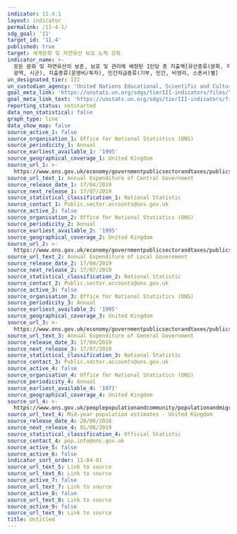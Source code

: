 ```yaml
---
indicator: 11.4.1
layout: indicator
permalink: /11-4-1/
sdg_goal: '11'
target_id: '11.4'
published: true
target: 세계문화 및 자연유산 보호 노력 강화
indicator_name: >-
  모든 문화 및 자연유산의 보존, 보호 및 관리에 배정된 1인당 총 지출액[유산종류(문화, 자연, 복합, 세계유산센터 등재), 정부유형(중앙,
  광역, 시군), 지출종류(운영비/투자), 민간자금종류(기부, 민간, 비영리, 스폰서)별] 
un_designated_tier: III
un_custodian_agency: 'United Nations Educational, Scientific and Cultural Organization (UNESCO)'
goal_meta_link: 'https://unstats.un.org/sdgs/tierIII-indicators/files/Tier3-11-04-01.pdf'
goal_meta_link_text: 'https://unstats.un.org/sdgs/tierIII-indicators/files/Tier3-11-04-01.pdf'
reporting_status: notstarted
data_non_statistical: false
graph_type: line
data_show_map: false
source_active_1: false
source_organisation_1: Office for National Statistics (ONS)
source_periodicity_1: Annual
source_earliest_available_1: '1995'
source_geographical_coverage_1: United Kingdom
source_url_1: >-
  https://www.ons.gov.uk/economy/governmentpublicsectorandtaxes/publicspending/datasets/esatable11annualexpenditureofcentralgovernment
source_url_text_1: Annual Expenditure of Central Government
source_release_date_1: 17/04/2019
source_next_release_1: 17/07/2019
source_statistical_classification_1: National Statistic
source_contact_1: Public.sector.accounts@ons.gov.uk
source_active_2: false
source_organisation_2: Office for National Statistics (ONS)
source_periodicity_2: Annual
source_earliest_available_2: '1995'
source_geographical_coverage_2: United Kingdom
source_url_2: >-
  https://www.ons.gov.uk/economy/governmentpublicsectorandtaxes/publicspending/datasets/esatable11annualexpenditurelocalgovernment
source_url_text_2: Annual Expenditure of Local Government
source_release_date_2: 17/04/2019
source_next_release_2: 17/07/2019
source_statistical_classification_2: National Statistic
source_contact_2: Public.sector.accounts@ons.gov.uk
source_active_3: false
source_organisation_3: Office for National Statistics (ONS)
source_periodicity_3: Annual
source_earliest_available_3: '1995'
source_geographical_coverage_3: United Kingdom
source_url_3: >-
  https://www.ons.gov.uk/economy/governmentpublicsectorandtaxes/publicspending/datasets/esatable11annualexpenditureofgeneralgovernment
source_url_text_3: Annual Expenditure of General Government
source_release_date_3: 17/04/2019
source_next_release_3: 17/07/2019
source_statistical_classification_3: National Statistic
source_contact_3: Public.sector.accounts@ons.gov.uk
source_active_4: false
source_organisation_4: Office for National Statistics (ONS)
source_periodicity_4: Annual
source_earliest_available_4: '1971'
source_geographical_coverage_4: United Kingdom
source_url_4: >-
  https://www.ons.gov.uk/peoplepopulationandcommunity/populationandmigration/populationestimates/timeseries/ukpop/pop
source_url_text_4: Mid-year population estimates - United Kingdom
source_release_date_4: 28/06/2018
source_next_release_4: 01/06/2019
source_statistical_classification_4: Official Statistic
source_contact_4: pop.info@ons.gov.uk
source_active_5: false
source_active_6: false
indicator_sort_order: 11-04-01
source_url_text_5: Link to source
source_url_text_6: Link to source
source_active_7: false
source_url_text_7: Link to source
source_active_8: false
source_url_text_8: Link to source
source_active_9: false
source_url_text_9: Link to source
title: Untitled
---
```

